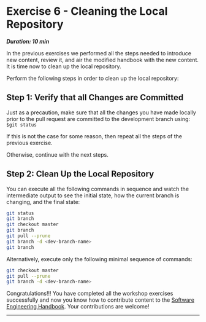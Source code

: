 # Exercise 6 - Cleaning the Local Repository

***Duration: 10 min***


In the previous exercises we performed all the steps needed to introduce new content, review it, and
air the modified handbook with the new content. It is time now to clean up the local repository.

Perform the following steps in order to clean up the local repository:


## Step 1: Verify that all Changes are Committed

Just as a precaution, make sure that all the changes you have made locally prior to the pull request
are committed to the development branch using: `$git status`

If this is not the case for some reason, then repeat all the steps of the previous exercise. 

Otherwise, continue with the next steps.


## Step 2: Clean Up the Local Repository

You can execute all the following commands in sequence and watch the intermediate output to see
the initial state, how the current branch is changing, and the final state:

```bash
git status
git branch
git checkout master
git branch
git pull --prune
git branch -d <dev-branch-name>
git branch
```

Alternatively, execute only the following minimal sequence of commands:

```bash
git checkout master
git pull --prune
git branch -d <dev-branch-name>
```


Congratulations!!! You have completed all the workshop exercises successfully and now you know how 
to contribute content to the [Software Engineering Handbook][1]. Your contributions are welcome!

---

[1]: http://software-engineering-handbook.com/